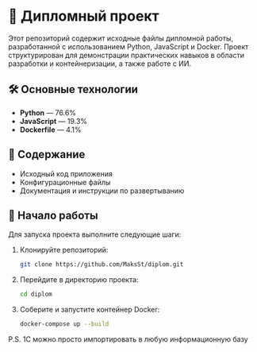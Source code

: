 # 📘 Дипломный проект

Этот репозиторий содержит исходные файлы дипломной работы, разработанной с использованием Python, JavaScript и Docker. Проект структурирован для демонстрации практических навыков в области разработки и контейнеризации, а также работе с ИИ.

## 🛠️ Основные технологии

- **Python** — 76.6%  
- **JavaScript** — 19.3%  
- **Dockerfile** — 4.1%  

## 📁 Содержание

- Исходный код приложения  
- Конфигурационные файлы  
- Документация и инструкции по развертыванию  

## 🚀 Начало работы

Для запуска проекта выполните следующие шаги:

1. Клонируйте репозиторий:
   ```bash
   git clone https://github.com/MaksSt/diplom.git
   ```
2. Перейдите в директорию проекта:
   ```bash
   cd diplom
   ```
3. Соберите и запустите контейнер Docker:
   ```bash
   docker-compose up --build
   ```

P.S. 1С можно просто импортировать в любую информационную базу
